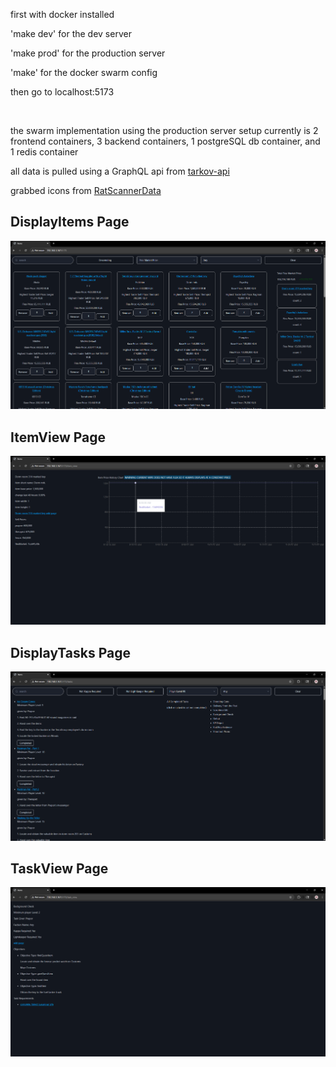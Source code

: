 <p>first with docker installed</p>
<p>'make dev' for the dev server</p>
<p>'make prod' for the production server</p>
<p>'make' for the docker swarm config</p>
<p>then go to localhost:5173</p><br>

<p>the swarm implementation using the production server setup currently is 2 frontend containers, 3 backend containers, 1 postgreSQL db container, and 1 redis container</p>
<p>all data is pulled using a GraphQL api from <a href='https://github.com/the-hideout/tarkov-api'>tarkov-api</a></p>
<p>grabbed icons from <a href="https://github.com/RatScanner/RatScannerData">RatScannerData</a></p>

<h2>DisplayItems Page</h2>
<img src=".\image previews\DisplayItems_example.png">
<h2>ItemView Page</h2>
<img src=".\image previews\ItemView_example.png">
<h2>DisplayTasks Page</h2>
<img src=".\image previews\DisplayTasks_example.png">
<h2>TaskView Page</h2>
<img src=".\image previews\TaskView_example.png">
